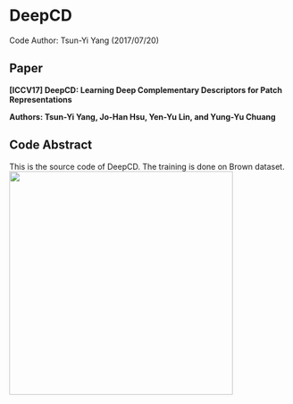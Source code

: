 # DeepCD
Code Author: Tsun-Yi Yang
(2017/07/20)

Paper
-
**[ICCV17] DeepCD: Learning Deep Complementary Descriptors for Patch Representations**

**Authors: Tsun-Yi Yang, Jo-Han Hsu, Yen-Yu Lin, and Yung-Yu Chuang**

Code Abstract
-
This is the source code of DeepCD. The training is done on Brown dataset.
<img src="https://github.com/shamangary/DeepCD/blob/master/models_word.png" height="400"/>
